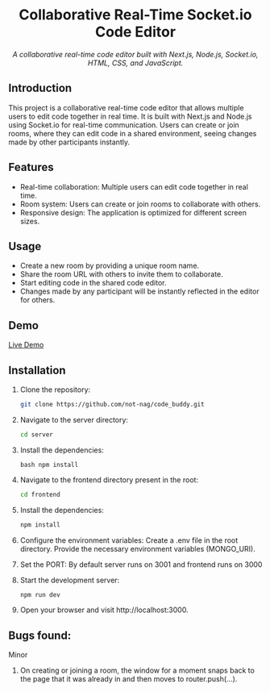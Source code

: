<h1 align="center">Collaborative Real-Time Socket.io Code Editor</h1>

<p align="center">
  <em>A collaborative real-time code editor built with Next.js, Node.js, Socket.io, HTML, CSS, and JavaScript.</em>
</p>

## Introduction

This project is a collaborative real-time code editor that allows multiple users to edit code together in real time. It is built with Next.js and Node.js using Socket.io for real-time communication. Users can create or join rooms, where they can edit code in a shared environment, seeing changes made by other participants instantly.

## Features

- Real-time collaboration: Multiple users can edit code together in real time.
- Room system: Users can create or join rooms to collaborate with others.
- Responsive design: The application is optimized for different screen sizes.

## Usage
- Create a new room by providing a unique room name.
- Share the room URL with others to invite them to collaborate.
- Start editing code in the shared code editor.
- Changes made by any participant will be instantly reflected in the editor for others.

## Demo

[Live Demo]()

## Installation

1. Clone the repository:

   ```bash
   git clone https://github.com/not-nag/code_buddy.git

2. Navigate to the server directory:
   ```bash
   cd server
   
3. Install the dependencies:
   ```
   bash npm install

4. Navigate to the frontend directory present in the root:
   ```bash
   cd frontend

5. Install the dependencies:
   ```bash
   npm install
   
6. Configure the environment variables:
   Create a .env file in the root directory.
   Provide the necessary environment variables (MONGO_URI).
   
 7. Set the PORT:
    By default server runs on 3001 and frontend runs on 3000
 
 8. Start the development server:
    ```bash
    npm run dev
 9. Open your browser and visit http://localhost:3000.

## Bugs found:
Minor
1. On creating or joining a room, the window for a moment snaps back to the page that it was already in and then moves to router.push(...).
